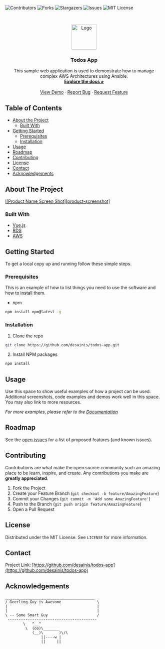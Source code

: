 ![Contributors](https://img.shields.io/github/contributors/desainis/todos-app)
![Forks](https://img.shields.io/github/forks/desainis/todos-app)
![Stargazers](https://img.shields.io/github/stars/desainis/todos-app)
![Issues](https://img.shields.io/github/issues/desainis/todos-app)
![MIT License](https://img.shields.io/github/license/desainis/todos-app)

<!-- PROJECT LOGO -->
<br />
<p align="center">
  <a href="https://github.com/desainis/todos-app">
    <img src="images/logo.png" alt="Logo" width="80" height="80">
  </a>

  <h3 align="center">Todos App</h3>

  <p align="center">
    This sample web application is used to demonstrate how to manage complex AWS Architectures using Ansible.
    <br />
    <a href="https://github.com/desainis/todos-app"><strong>Explore the docs »</strong></a>
    <br />
    <br />
    <a href="https://github.com/desainis/todos-app">View Demo</a>
    ·
    <a href="https://github.com/desainis/todos-app/issues">Report Bug</a>
    ·
    <a href="https://github.com/desainis/todos-app/issues">Request Feature</a>
  </p>
</p>

<!-- TABLE OF CONTENTS -->

## Table of Contents

- [About the Project](#about-the-project)
  - [Built With](#built-with)
- [Getting Started](#getting-started)
  - [Prerequisites](#prerequisites)
  - [Installation](#installation)
- [Usage](#usage)
- [Roadmap](#roadmap)
- [Contributing](#contributing)
- [License](#license)
- [Contact](#contact)
- [Acknowledgements](#acknowledgements)

<!-- ABOUT THE PROJECT -->

## About The Project

[![Product Name Screen Shot][product-screenshot]](https://example.com)

### Built With

- [Vue.js](https://vuejs.org/)
- [RDS](https://www.postgresql.org/)
- [AWS](https://aws.amazon.com/)

<!-- GETTING STARTED -->

## Getting Started

To get a local copy up and running follow these simple steps.

### Prerequisites

This is an example of how to list things you need to use the software and how to install them.

- npm

```sh
npm install npm@latest -g
```

### Installation

1. Clone the repo

```sh
git clone https://github.com/desainis/todos-app.git
```

2. Install NPM packages

```sh
npm install
```

<!-- USAGE EXAMPLES -->

## Usage

Use this space to show useful examples of how a project can be used. Additional screenshots, code examples and demos work well in this space. You may also link to more resources.

_For more examples, please refer to the [Documentation](https://example.com)_

<!-- ROADMAP -->

## Roadmap

See the [open issues](https://github.com/desainis/todos-app/issues) for a list of proposed features (and known issues).

<!-- CONTRIBUTING -->

## Contributing

Contributions are what make the open source community such an amazing place to be learn, inspire, and create. Any contributions you make are **greatly appreciated**.

1. Fork the Project
2. Create your Feature Branch (`git checkout -b feature/AmazingFeature`)
3. Commit your Changes (`git commit -m 'Add some AmazingFeature'`)
4. Push to the Branch (`git push origin feature/AmazingFeature`)
5. Open a Pull Request

<!-- LICENSE -->

## License

Distributed under the MIT License. See `LICENSE` for more information.

<!-- CONTACT -->

## Contact

Project Link: [https://github.com/desainis/todos-app](https://github.com/desainis/todos-app)

<!-- ACKNOWLEDGEMENTS -->

## Acknowledgements

```
________________________________________
/ Geerling Guy is Awesome                \
|                                        |
|                                        |
\ -- Some Smart Guy                      /
 ----------------------------------------
        \   ^__^
         \  (oo)\_______
            (__)\       )\/\
                ||----w |
                ||     ||
```